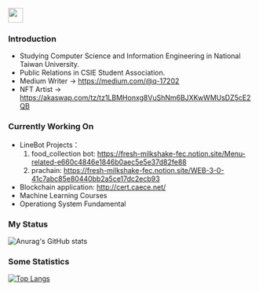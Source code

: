 <picture><img src = "https://github.com/7oSkaaa/7oSkaaa/blob/main/Images/about_me.gif?raw=true" width = 30px></picture>

### Introduction
+ Studying Computer Science and Information Engineering in National Taiwan University. 
+ Public Relations in CSIE Student Association.
+ Medium Writer -> https://medium.com/@q-17202
+ NFT Artist -> https://akaswap.com/tz/tz1LBMHonxg8VuShNm6BJXKwWMUsDZ5cE2QB

### Currently Working On
+ LineBot Projects：
  1. food_collection bot: https://fresh-milkshake-fec.notion.site/Menu-related-e660c4846e1846b0aec5e5e37d82fe88
  2. prachain: https://fresh-milkshake-fec.notion.site/WEB-3-0-41c7abc85e80440bb2a5ce17dc2ecb93
+ Blockchain application: http://cert.caece.net/
+ Machine Learning Courses
+ Operationg System Fundamental

### My Status

![Anurag's GitHub stats](https://github-readme-stats.vercel.app/api?username=LouisTsai-Csie&show_icons=true&theme=tokyonight)

### Some Statistics

[![Top Langs](https://github-readme-stats.vercel.app/api/top-langs/?username=LouisTsai-Csie&layout=compact&show_icons=true&theme=tokyonight&langs_count=5&hide=html,css)](https://github.com/anuraghazra/github-readme-stats)
